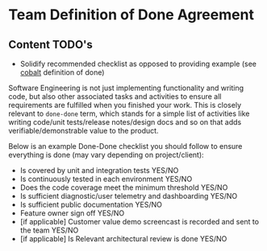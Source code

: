 # Team Definition of Done Agreement

## Content TODO's

- Solidify recommended checklist as opposed to providing example (see [cobalt](https://github.com/microsoft/cobalt/wiki/Definition-of-Done) definition of done)

Software Engineering is not just implementing functionality and writing code, but also other associated tasks and activities to ensure all requirements are fulfilled when you finished your work. This is closely relevant to `done-done` term, which stands for a simple list of activities like writing code/unit tests/release notes/design docs and so on that adds verifiable/demonstrable value to the product.

Below is an example Done-Done checklist you should follow to ensure everything is done (may vary depending on project/client):

- Is covered by unit and integration tests YES/NO
- Is continuously tested in each environment YES/NO
- Does the code coverage meet the minimum threshold YES/NO
- Is sufficient diagnostic/user telemetry and dashboarding YES/NO
- Is sufficient public documentation YES/NO
- Feature owner sign off YES/NO
- [if applicable] Customer value demo screencast is recorded and sent to the team
YES/NO
- [if applicable] Is Relevant architectural review is done YES/NO